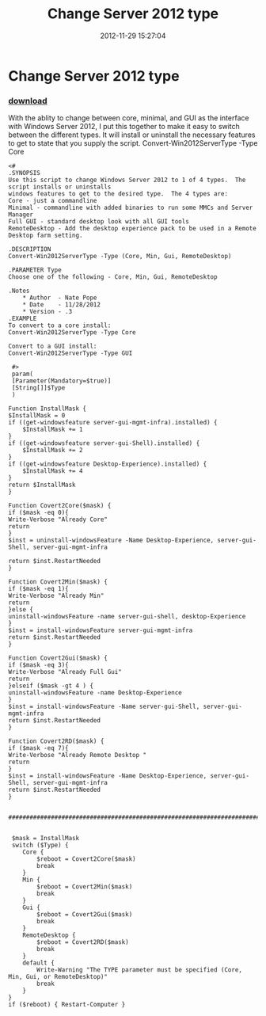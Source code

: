 ﻿---
pid:            3804
poster:         Na_pope
title:          Change Server 2012 type
date:           2012-11-29 15:27:04
format:         posh
parent:         0
parent:         0

---

# Change Server 2012 type

### [download](3804.ps1)

With the ablity to change between core, minimal, and GUI as the interface with Windows Server 2012, I put this together to make it easy to switch between the different types.  It will install or uninstall the necessary features to get to state that you supply the script.
Convert-Win2012ServerType -Type Core

```posh
<#
.SYNOPSIS
Use this script to change Windows Server 2012 to 1 of 4 types.  The script installs or uninstalls
windows features to get to the desired type.  The 4 types are:
Core - just a commandline
Minimal - commandline with added binaries to run some MMCs and Server Manager
Full GUI - standard desktop look with all GUI tools
RemoteDesktop - Add the desktop experience pack to be used in a Remote Desktop farm setting.

.DESCRIPTION
Convert-Win2012ServerType -Type (Core, Min, Gui, RemoteDesktop)

.PARAMETER Type
Choose one of the following - Core, Min, Gui, RemoteDesktop

.Notes
	* Author  - Nate Pope
	* Date	  - 11/28/2012
	* Version - .3
.EXAMPLE
To convert to a core install:
Convert-Win2012ServerType -Type Core

Convert to a GUI install:
Convert-Win2012ServerType -Type GUI

 #>
 param(
 [Parameter(Mandatory=$true)]
 [String[]]$Type
 )
 
Function InstallMask {
$InstallMask = 0
if ((get-windowsfeature server-gui-mgmt-infra).installed) {
	$InstallMask += 1
}
if ((get-windowsfeature server-gui-Shell).installed) {
	$InstallMask += 2
}
if ((get-windowsfeature Desktop-Experience).installed) {
	$InstallMask += 4
}
return $InstallMask
}

Function Covert2Core($mask) {
if ($mask -eq 0){ 
Write-Verbose "Already Core"
return
}
$inst = uninstall-windowsFeature -Name Desktop-Experience, server-gui-Shell, server-gui-mgmt-infra 

return $inst.RestartNeeded
}

Function Covert2Min($mask) {
if ($mask -eq 1){ 
Write-Verbose "Already Min"
return
}else {
uninstall-windowsFeature -name server-gui-shell, desktop-Experience 
}
$inst = install-windowsFeature server-gui-mgmt-infra
return $inst.RestartNeeded
}

Function Covert2Gui($mask) {
if ($mask -eq 3){ 
Write-Verbose "Already Full Gui"
return
}elseif ($mask -gt 4 ) {
uninstall-windowsFeature -name Desktop-Experience
}
$inst = install-windowsFeature -Name server-gui-Shell, server-gui-mgmt-infra
return $inst.RestartNeeded
}

Function Covert2RD($mask) {
if ($mask -eq 7){ 
Write-Verbose "Already Remote Desktop "
return
}
$inst = install-windowsFeature -Name Desktop-Experience, server-gui-Shell, server-gui-mgmt-infra
return $inst.RestartNeeded
}

 
########################################################################################################### 
 

 $mask = InstallMask
 switch ($Type) {
	Core {
		$reboot = Covert2Core($mask)
		break
	}
	Min {
		$reboot = Covert2Min($mask)
		break
	}
	Gui {
		$reboot = Covert2Gui($mask)
		break
	}
	RemoteDesktop {
		$reboot = Covert2RD($mask)
		break
	}
	default {
		Write-Warning "The TYPE parameter must be specified (Core, Min, Gui, or RemoteDesktop)"
		break
	}
}
if ($reboot) { Restart-Computer }

```
